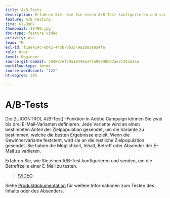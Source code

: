 ```yaml
---
title: A/B-Tests
description: Erfahren Sie, wie Sie einen A/B-Test konfigurieren und senden, um die Betreffzeile einer E-Mail zu testen.
feature: A/B Testing
jira: KT-3907
thumbnail: 18480.jpg
doc-type: feature video
activity: use
team: TM
exl-id: f1ae414c-6b42-445b-bb33-9a28a3e854fa
role: User
level: Beginner
source-git-commit: c84867ef59a10448a377a959d0b67ae71343a4aa
workflow-type: tm+mt
source-wordcount: '122'
ht-degree: 36%

---
```


# A/B-Tests

Die [!UICONTROL A/B-Test] -Funktion in Adobe Campaign können Sie zwei bis drei E-Mail-Varianten definieren. Jede Variante wird an einen bestimmten Anteil der Zielpopulation gesendet, um die Variante zu bestimmen, welche die besten Ergebnisse erzielt. Wenn die Gewinnervariante feststeht, wird sie an die restliche Zielpopulation gesendet. Sie haben die Möglichkeit, Inhalt, Betreff oder Absender der E-Mail zu variieren.

Erfahren Sie, wie Sie einen A/B-Test konfigurieren und senden, um die Betreffzeile einer E-Mail zu testen.

>[!VIDEO](https://video.tv.adobe.com/v/18480?quality=12&learn=on)

Siehe [Produktdokumentation](https://experienceleague.adobe.com/docs/campaign-standard/using/communication-channels/email-messages/designing-an-a-b-test-email.html) für weitere Informationen zum Testen des Inhalts oder des Absenders.
